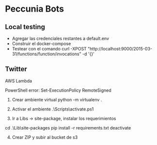 # Peccunia Bots

## Local testing
- Agregar las credenciales restantes a default.env
- Construir el docker-compose
- Testear con el comando curl -XPOST "http://localhost:9000/2015-03-31/functions/function/invocations" -d '{}'

## Twitter
AWS Lambda

PowerShell error: Set-ExecutionPolicy RemoteSigned

1. Crear ambiente virtual
python -m virtualenv .

2. Activar el ambiente
.\Scripts\activate.ps1

3. Ir a Libs -> site-package, instalar los requerimientos

cd .\Lib\site-packages
pip install -r requirements.txt
deactivate

4. Crear ZIP y subir al bucket de s3